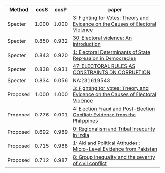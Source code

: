 <html><table><tr>
<th>Method</th>
<th>cosS</th>
<th>cosP</th>
<th>paper</th>
</tr>
<tr>
<td>Specter</td>
<td>1.000</td>
<td>1.000</td>
<td><a href="https://www.semanticscholar.org/paper/55886f24de1df52139b1173a48fc000316c71d7f">3: Fighting for Votes: Theory and Evidence on the Causes of Electoral Violence</a></td>
</tr>
<tr>
<td>Specter</td>
<td>0.850</td>
<td>0.932</td>
<td><a href="https://www.semanticscholar.org/paper/921970d98d02ad4b0fecf1af10d2d7da0f0d523e">30: Electoral violence: An introduction</a></td>
</tr>
<tr>
<td>Specter</td>
<td>0.843</td>
<td>0.920</td>
<td><a href="https://www.semanticscholar.org/paper/bac5ecc78cc4cd30f5a4dcfa9fbcd19123b8f8d7">1: Electoral Determinants of State Repression in Democracies</a></td>
</tr>
<tr>
<td>Specter</td>
<td>0.838</td>
<td>0.931</td>
<td><a href="https://www.semanticscholar.org/paper/63aacf4a735768be1d69ac68d6a49f09964cb20e">47: ELECTORAL RULES AS CONSTRAINTS ON CORRUPTION</a></td>
</tr>
<tr>
<td>Specter</td>
<td>0.834</td>
<td>0.056</td>
<td>NA:231619543</td>
</tr>
<tr>
<td>Proposed</td>
<td>1.000</td>
<td>1.000</td>
<td><a href="https://www.semanticscholar.org/paper/55886f24de1df52139b1173a48fc000316c71d7f">3: Fighting for Votes: Theory and Evidence on the Causes of Electoral Violence</a></td>
</tr>
<tr>
<td>Proposed</td>
<td>0.776</td>
<td>0.991</td>
<td><a href="https://www.semanticscholar.org/paper/31d30045dc7119a8b85a84ade53bc0e2088f9375">4: Election Fraud and Post-Election Conflict: Evidence from the Philippines</a></td>
</tr>
<tr>
<td>Proposed</td>
<td>0.692</td>
<td>0.989</td>
<td><a href="https://www.semanticscholar.org/paper/de2d3cb211ae661ad4645de33ce2fd302e36ccfa">0: Regionalism and Tribal Insecurity in India</a></td>
</tr>
<tr>
<td>Proposed</td>
<td>0.715</td>
<td>0.988</td>
<td><a href="https://www.semanticscholar.org/paper/53d726743aabaac9b5e8570fc6b5c19e22e14147">1: Aid and Political Attitudes : Micro-Level Evidence from Pakistan</a></td>
</tr>
<tr>
<td>Proposed</td>
<td>0.712</td>
<td>0.987</td>
<td><a href="https://www.semanticscholar.org/paper/abcf6e408db8cc7ef300652e0ffa86b4f2c5d647">8: Group inequality and the severity of civil conflict</a></td>
</tr>
</table></html>
